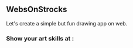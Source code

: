 <h2>WebsOnStrocks</h2>
Let's create a simple but fun drawing app on web.
<h3>Show your art skills at : <a href=""></h3>
